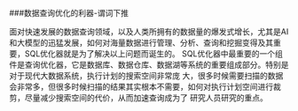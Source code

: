 ###数据查询优化的利器-谓词下推

面对快速发展的数据查询领域，以及人类所拥有的数据量的爆发式增长，尤其是AI和大模型的迅猛发展，如何对海量数据进行管理、分析、查询和挖掘变得及其重
要，SQL优化器就是为了解决以上问题而诞生的。
SQL优化器中最重要的一个组件是查询优化器，它是数据库、数据仓库、数据湖等系统的重要组成部分。特别是对于现代大数据系统，执行计划的搜索空间非常庞
大，很多时候需要扫描的数据会非常多，但很多时候扫描的结果其实根本不需要，如何对执行计划空间进行裁剪，尽量减少搜索空间的代价，从而加速查询成为了
研究人员研究的重点。